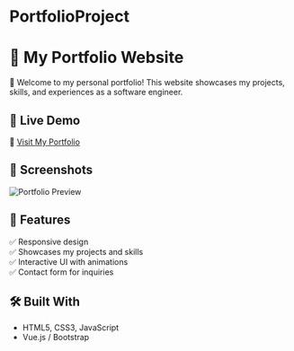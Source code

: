 # PortfolioProject

# 🌟 My Portfolio Website

🚀 Welcome to my personal portfolio! This website showcases my projects, skills, and experiences as a software engineer.

## 🔗 Live Demo
🔗 [Visit My Portfolio](https://github.com/jawajawahar/PortfolioProject/tree/main)

## 📸 Screenshots
![Portfolio Preview](screenshot.png)

## 🎯 Features
✅ Responsive design  
✅ Showcases my projects and skills  
✅ Interactive UI with animations  
✅ Contact form for inquiries  

## 🛠️ Built With
- HTML5, CSS3, JavaScript
- Vue.js / Bootstrap



